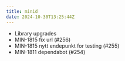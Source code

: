 ```yaml
---
title: minid
date: 2024-10-30T13:25:44Z
---
```

- Library upgrades
- MIN-1815 fix url (#256)
- MIN-1815 nytt endepunkt for testing (#255)
- MIN-1811 dependabot (#254)

